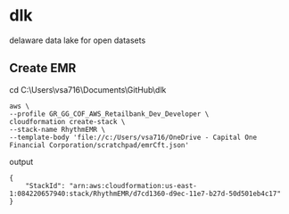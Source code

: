# dlk
delaware data lake for open datasets


## Create EMR
cd C:\Users\vsa716\Documents\GitHub\dlk
```
aws \
--profile GR_GG_COF_AWS_Retailbank_Dev_Developer \
cloudformation create-stack \
--stack-name RhythmEMR \
--template-body 'file://c:/Users/vsa716/OneDrive - Capital One Financial Corporation/scratchpad/emrCft.json'
```
output 
```
{
    "StackId": "arn:aws:cloudformation:us-east-1:084220657940:stack/RhythmEMR/d7cd1360-d9ec-11e7-b27d-50d501eb4c17"
}
```

